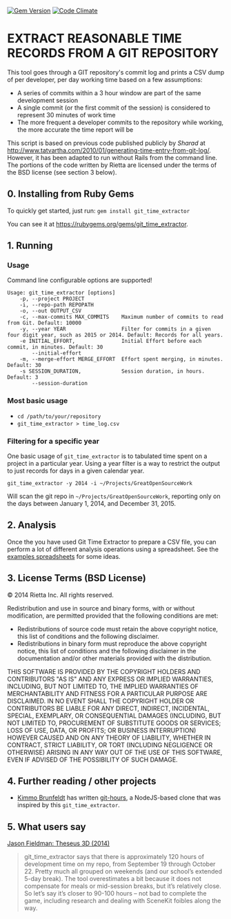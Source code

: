 [![Gem Version](https://badge.fury.io/rb/git_time_extractor.png)](http://badge.fury.io/rb/git_time_extractor)
[![Code Climate](https://codeclimate.com/github/rietta/git_time_extractor/badges/gpa.svg)](https://codeclimate.com/github/rietta/git_time_extractor)
# EXTRACT REASONABLE TIME RECORDS FROM A GIT REPOSITORY

This tool goes through a GIT repository's commit log and prints a CSV dump of per developer, per day working time based on a few assumptions:

 - A series of commits within a 3 hour window are part of the same development session
 - A single commit (or the first commit of the session) is considered to represent 30 minutes of work time
 - The more frequent a developer commits to the repository while working, the more accurate the time report will be

This script is based on previous code published publicly by *Sharad* at http://www.tatvartha.com/2010/01/generating-time-entry-from-git-log/. However, it has been adapted to run without Rails from the command line. The portions of the code written by Rietta are licensed under the terms of the BSD license (see section 3 below).

## 0. Installing from Ruby Gems

To quickly get started, just run:
`gem install git_time_extractor`

You can see it at https://rubygems.org/gems/git_time_extractor.

## 1. Running

### Usage

Command line configurable options are supported!

```
Usage: git_time_extractor [options]
    -p, --project PROJECT
    -i, --repo-path REPOPATH
    -o, --out OUTPUT_CSV
    -c, --max-commits MAX_COMMITS    Maximum number of commits to read from Git. Default: 10000
    -y, --year YEAR                  Filter for commits in a given four digit year, such as 2015 or 2014. Default: Records for all years.
    -e INITIAL_EFFORT,               Initial Effort before each commit, in minutes. Default: 30
        --initial-effort
    -m, --merge-effort MERGE_EFFORT  Effort spent merging, in minutes. Default: 30
    -s SESSION_DURATION,             Session duration, in hours. Default: 3
        --session-duration
```
### Most basic usage

- `cd /path/to/your/repository`
- `git_time_extractor > time_log.csv`

### Filtering for a specific year
One basic usage of `git_time_extractor` is to tabulated time spent on a project in a particular year. Using a year filter is a way to restrict the output to just records for days in a given calendar year.

`git_time_extractor -y 2014 -i ~/Projects/GreatOpenSourceWork`

Will scan the git repo in `~/Projects/GreatOpenSourceWork`, reporting only on the days between January 1, 2014, and December 31, 2015.
## 2. Analysis

Once the you have used Git Time Extractor to prepare a CSV file, you can perform a lot of different analysis operations using a spreadsheet.  See the [examples spreadsheets](examples/) for some ideas.

## 3. License Terms (BSD License)

&copy; 2014 Rietta Inc. All rights reserved.

Redistribution and use in source and binary forms, with or without modification, are permitted provided that the following conditions are met:

- Redistributions of source code must retain the above copyright notice, this list of conditions and the following disclaimer.
- Redistributions in binary form must reproduce the above copyright notice, this list of conditions and the following disclaimer in the documentation and/or other materials provided with the distribution.

THIS SOFTWARE IS PROVIDED BY THE COPYRIGHT HOLDERS AND CONTRIBUTORS "AS IS" AND ANY EXPRESS OR IMPLIED WARRANTIES, INCLUDING, BUT NOT LIMITED TO, THE IMPLIED WARRANTIES OF MERCHANTABILITY AND FITNESS FOR A PARTICULAR PURPOSE ARE DISCLAIMED. IN NO EVENT SHALL THE COPYRIGHT HOLDER OR CONTRIBUTORS BE LIABLE FOR ANY DIRECT, INDIRECT, INCIDENTAL, SPECIAL, EXEMPLARY, OR CONSEQUENTIAL DAMAGES (INCLUDING, BUT NOT LIMITED TO, PROCUREMENT OF SUBSTITUTE GOODS OR SERVICES; LOSS OF USE, DATA, OR PROFITS; OR BUSINESS INTERRUPTION) HOWEVER CAUSED AND ON ANY THEORY OF LIABILITY, WHETHER IN CONTRACT, STRICT LIABILITY, OR TORT (INCLUDING NEGLIGENCE OR OTHERWISE) ARISING IN ANY WAY OUT OF THE USE OF THIS SOFTWARE, EVEN IF ADVISED OF THE POSSIBILITY OF SUCH DAMAGE.

## 4. Further reading / other projects

- [Kimmo Brunfeldt](https://github.com/kimmobrunfeldt) has written [git-hours](
https://github.com/kimmobrunfeldt/git-hours), a NodeJS-based clone that was inspired by this `git_time_extractor`.

## 5. What users say

[Jason Fieldman: Theseus 3D (2014)](http://www.fieldman.org/theseus-3d/)
> git_time_extractor says that there is approximately 120 hours of development time on my repo, from September 19 through October 22. Pretty much all grouped on weekends (and our school’s extended 5-day break). The tool overestimates a bit because it does not compensate for meals or mid-session breaks, but it’s relatively close. So let’s say it’s closer to 90-100 hours – not bad to complete the game, including research and dealing with SceneKit foibles along the way.